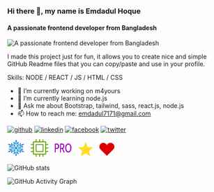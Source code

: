 ### Hi there 👋, my name is Emdadul Hoque
#### A passionate frontend developer from Bangladesh
![A passionate frontend developer from Bangladesh](https://pbs.twimg.com/profile_banners/1316446010/1517895326/1500x500)

I made this project just for fun, it allows you to create nice and simple GitHub Readme files that you can copy/paste and use in your profile.

Skills:  NODE / REACT / JS / HTML / CSS

- 🔭 I’m currently working on m4yours 
- 🌱 I’m currently learning node.js 
- 💬 Ask me about Bootstrap, tailwind, sass, react.js, node.js 
- 📫 How to reach me: emdadul7171@gmail.com 


[<img src='https://cdn.jsdelivr.net/npm/simple-icons@3.0.1/icons/github.svg' alt='github' height='40'>](https://github.com/Emdadul71)  [<img src='https://cdn.jsdelivr.net/npm/simple-icons@3.0.1/icons/linkedin.svg' alt='linkedin' height='40'>](https://www.linkedin.com/in/emdadul-hoque-2b2b24121//)  [<img src='https://cdn.jsdelivr.net/npm/simple-icons@3.0.1/icons/facebook.svg' alt='facebook' height='40'>](https://www.facebook.com/tanim.imtiaz/)  [<img src='https://cdn.jsdelivr.net/npm/simple-icons@3.0.1/icons/twitter.svg' alt='twitter' height='40'>](https://twitter.com/tanim_imtiaz)  

<a href='https://archiveprogram.github.com/'><img src='https://raw.githubusercontent.com/acervenky/animated-github-badges/master/assets/acbadge.gif' width='40' height='40'></a> <a href='https://docs.github.com/en/developers'><img src='https://raw.githubusercontent.com/acervenky/animated-github-badges/master/assets/devbadge.gif' width='40' height='40'></a> <a href='https://github.com/pricing'><img src='https://raw.githubusercontent.com/acervenky/animated-github-badges/master/assets/pro.gif' width='40' height='40'></a> <a href='https://stars.github.com/'><img src='https://raw.githubusercontent.com/acervenky/animated-github-badges/master/assets/starbadge.gif' width='35' height='35'></a> <a href='https://docs.github.com/en/github/supporting-the-open-source-community-with-github-sponsors'><img src='https://raw.githubusercontent.com/acervenky/animated-github-badges/master/assets/sponsorbadge.gif' width='35' height='35'></a> 

![GitHub stats](https://github-readme-stats.vercel.app/api?username=Emdadul71&show_icons=true)  

![GitHub Activity Graph](https://activity-graph.herokuapp.com/graph?username=Emdadul71)  


